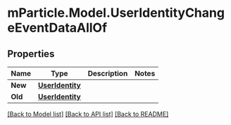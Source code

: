 # mParticle.Model.UserIdentityChangeEventDataAllOf
## Properties

Name | Type | Description | Notes
------------ | ------------- | ------------- | -------------
**New** | [**UserIdentity**](UserIdentity.md) |  | 
**Old** | [**UserIdentity**](UserIdentity.md) |  | 

[[Back to Model list]](../README.md#documentation-for-models) [[Back to API list]](../README.md#documentation-for-api-endpoints) [[Back to README]](../README.md)

